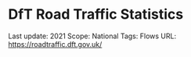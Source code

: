 # DfT Road Traffic Statistics

Last update: 2021
Scope: National
Tags: Flows
URL: https://roadtraffic.dft.gov.uk/